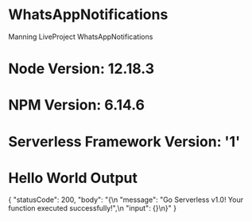 # WhatsAppNotifications
Manning LiveProject WhatsAppNotifications

# Node Version: 12.18.3

# NPM Version: 6.14.6

# Serverless Framework Version: '1'

# Hello World Output
{
    "statusCode": 200,
    "body": "{\n  \"message\": \"Go Serverless v1.0! Your function executed successfully!\",\n  \"input\": {}\n}"
}
